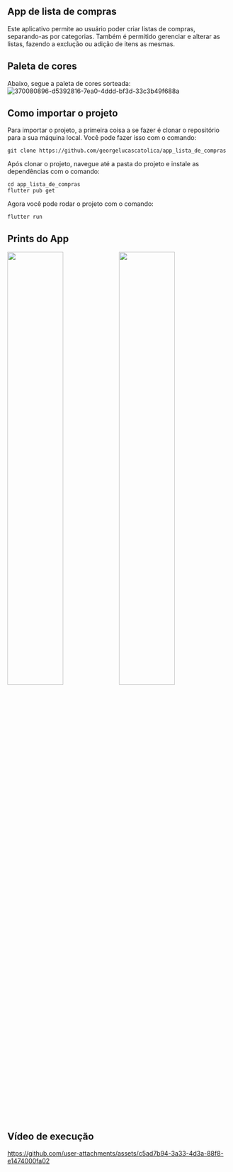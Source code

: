 ## App de lista de compras 

Este aplicativo permite ao usuário poder criar listas de compras, separando-as por categorias. Também é permitido gerenciar e alterar as listas, fazendo a exclução ou adição de itens as mesmas. 

## Paleta de cores 

Abaixo, segue a paleta de cores sorteada:  
![370080896-d5392816-7ea0-4ddd-bf3d-33c3b49f688a](https://github.com/user-attachments/assets/a327d4e1-6090-4978-a1f5-fd920c164b91)


## Como importar o projeto

Para importar o projeto, a primeira coisa a se fazer é clonar o repositório para a sua máquina local. Você pode fazer isso com o comando:

```
git clone https://github.com/georgelucascatolica/app_lista_de_compras
```
Após clonar o projeto, navegue até a pasta do projeto e instale as dependências com o comando:
```
cd app_lista_de_compras
flutter pub get
```
Agora você pode rodar o projeto com o comando:
```
flutter run
```

## Prints do App
<img src="https://github.com/user-attachments/assets/20207f09-2e5a-440f-8de7-65a28bae3732" width="50%"><img src="https://github.com/user-attachments/assets/94afe4d5-9a52-4215-b13a-e21d550e5075" width="50%">





## Vídeo de execução



https://github.com/user-attachments/assets/c5ad7b94-3a33-4d3a-88f8-e1474000fa02




